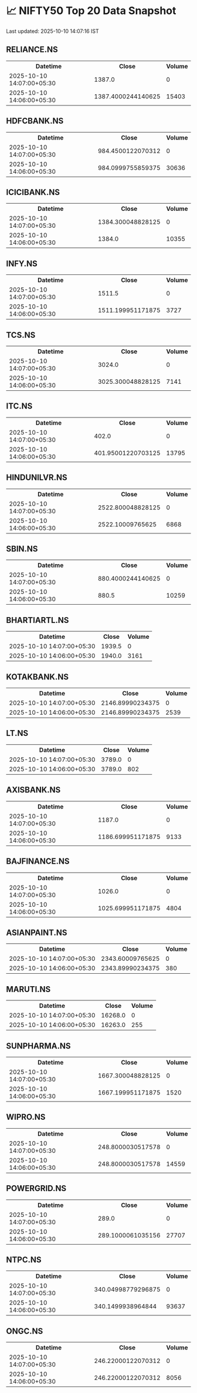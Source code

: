 # 📈 NIFTY50 Top 20 Data Snapshot

Last updated: 2025-10-10 14:07:16 IST

## RELIANCE.NS

<table>
  <tr><th>Datetime</th><th>Close</th><th>Volume</th></tr>
  <tr><td>2025-10-10 14:07:00+05:30</td><td>1387.0</td><td>0</td></tr>
  <tr><td>2025-10-10 14:06:00+05:30</td><td>1387.4000244140625</td><td>15403</td></tr>
</table>

## HDFCBANK.NS

<table>
  <tr><th>Datetime</th><th>Close</th><th>Volume</th></tr>
  <tr><td>2025-10-10 14:07:00+05:30</td><td>984.4500122070312</td><td>0</td></tr>
  <tr><td>2025-10-10 14:06:00+05:30</td><td>984.0999755859375</td><td>30636</td></tr>
</table>

## ICICIBANK.NS

<table>
  <tr><th>Datetime</th><th>Close</th><th>Volume</th></tr>
  <tr><td>2025-10-10 14:07:00+05:30</td><td>1384.300048828125</td><td>0</td></tr>
  <tr><td>2025-10-10 14:06:00+05:30</td><td>1384.0</td><td>10355</td></tr>
</table>

## INFY.NS

<table>
  <tr><th>Datetime</th><th>Close</th><th>Volume</th></tr>
  <tr><td>2025-10-10 14:07:00+05:30</td><td>1511.5</td><td>0</td></tr>
  <tr><td>2025-10-10 14:06:00+05:30</td><td>1511.199951171875</td><td>3727</td></tr>
</table>

## TCS.NS

<table>
  <tr><th>Datetime</th><th>Close</th><th>Volume</th></tr>
  <tr><td>2025-10-10 14:07:00+05:30</td><td>3024.0</td><td>0</td></tr>
  <tr><td>2025-10-10 14:06:00+05:30</td><td>3025.300048828125</td><td>7141</td></tr>
</table>

## ITC.NS

<table>
  <tr><th>Datetime</th><th>Close</th><th>Volume</th></tr>
  <tr><td>2025-10-10 14:07:00+05:30</td><td>402.0</td><td>0</td></tr>
  <tr><td>2025-10-10 14:06:00+05:30</td><td>401.95001220703125</td><td>13795</td></tr>
</table>

## HINDUNILVR.NS

<table>
  <tr><th>Datetime</th><th>Close</th><th>Volume</th></tr>
  <tr><td>2025-10-10 14:07:00+05:30</td><td>2522.800048828125</td><td>0</td></tr>
  <tr><td>2025-10-10 14:06:00+05:30</td><td>2522.10009765625</td><td>6868</td></tr>
</table>

## SBIN.NS

<table>
  <tr><th>Datetime</th><th>Close</th><th>Volume</th></tr>
  <tr><td>2025-10-10 14:07:00+05:30</td><td>880.4000244140625</td><td>0</td></tr>
  <tr><td>2025-10-10 14:06:00+05:30</td><td>880.5</td><td>10259</td></tr>
</table>

## BHARTIARTL.NS

<table>
  <tr><th>Datetime</th><th>Close</th><th>Volume</th></tr>
  <tr><td>2025-10-10 14:07:00+05:30</td><td>1939.5</td><td>0</td></tr>
  <tr><td>2025-10-10 14:06:00+05:30</td><td>1940.0</td><td>3161</td></tr>
</table>

## KOTAKBANK.NS

<table>
  <tr><th>Datetime</th><th>Close</th><th>Volume</th></tr>
  <tr><td>2025-10-10 14:07:00+05:30</td><td>2146.89990234375</td><td>0</td></tr>
  <tr><td>2025-10-10 14:06:00+05:30</td><td>2146.89990234375</td><td>2539</td></tr>
</table>

## LT.NS

<table>
  <tr><th>Datetime</th><th>Close</th><th>Volume</th></tr>
  <tr><td>2025-10-10 14:07:00+05:30</td><td>3789.0</td><td>0</td></tr>
  <tr><td>2025-10-10 14:06:00+05:30</td><td>3789.0</td><td>802</td></tr>
</table>

## AXISBANK.NS

<table>
  <tr><th>Datetime</th><th>Close</th><th>Volume</th></tr>
  <tr><td>2025-10-10 14:07:00+05:30</td><td>1187.0</td><td>0</td></tr>
  <tr><td>2025-10-10 14:06:00+05:30</td><td>1186.699951171875</td><td>9133</td></tr>
</table>

## BAJFINANCE.NS

<table>
  <tr><th>Datetime</th><th>Close</th><th>Volume</th></tr>
  <tr><td>2025-10-10 14:07:00+05:30</td><td>1026.0</td><td>0</td></tr>
  <tr><td>2025-10-10 14:06:00+05:30</td><td>1025.699951171875</td><td>4804</td></tr>
</table>

## ASIANPAINT.NS

<table>
  <tr><th>Datetime</th><th>Close</th><th>Volume</th></tr>
  <tr><td>2025-10-10 14:07:00+05:30</td><td>2343.60009765625</td><td>0</td></tr>
  <tr><td>2025-10-10 14:06:00+05:30</td><td>2343.89990234375</td><td>380</td></tr>
</table>

## MARUTI.NS

<table>
  <tr><th>Datetime</th><th>Close</th><th>Volume</th></tr>
  <tr><td>2025-10-10 14:07:00+05:30</td><td>16268.0</td><td>0</td></tr>
  <tr><td>2025-10-10 14:06:00+05:30</td><td>16263.0</td><td>255</td></tr>
</table>

## SUNPHARMA.NS

<table>
  <tr><th>Datetime</th><th>Close</th><th>Volume</th></tr>
  <tr><td>2025-10-10 14:07:00+05:30</td><td>1667.300048828125</td><td>0</td></tr>
  <tr><td>2025-10-10 14:06:00+05:30</td><td>1667.199951171875</td><td>1520</td></tr>
</table>

## WIPRO.NS

<table>
  <tr><th>Datetime</th><th>Close</th><th>Volume</th></tr>
  <tr><td>2025-10-10 14:07:00+05:30</td><td>248.8000030517578</td><td>0</td></tr>
  <tr><td>2025-10-10 14:06:00+05:30</td><td>248.8000030517578</td><td>14559</td></tr>
</table>

## POWERGRID.NS

<table>
  <tr><th>Datetime</th><th>Close</th><th>Volume</th></tr>
  <tr><td>2025-10-10 14:07:00+05:30</td><td>289.0</td><td>0</td></tr>
  <tr><td>2025-10-10 14:06:00+05:30</td><td>289.1000061035156</td><td>27707</td></tr>
</table>

## NTPC.NS

<table>
  <tr><th>Datetime</th><th>Close</th><th>Volume</th></tr>
  <tr><td>2025-10-10 14:07:00+05:30</td><td>340.04998779296875</td><td>0</td></tr>
  <tr><td>2025-10-10 14:06:00+05:30</td><td>340.1499938964844</td><td>93637</td></tr>
</table>

## ONGC.NS

<table>
  <tr><th>Datetime</th><th>Close</th><th>Volume</th></tr>
  <tr><td>2025-10-10 14:07:00+05:30</td><td>246.22000122070312</td><td>0</td></tr>
  <tr><td>2025-10-10 14:06:00+05:30</td><td>246.22000122070312</td><td>8056</td></tr>
</table>

